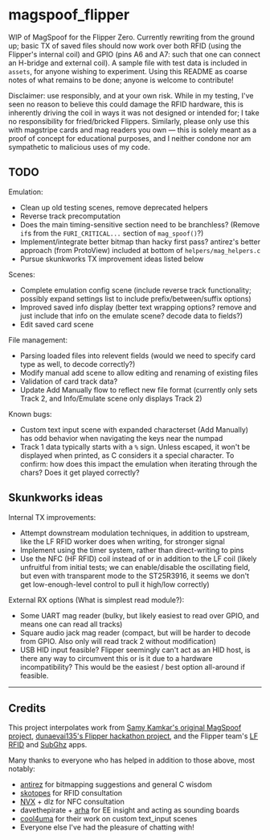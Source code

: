 # magspoof_flipper
WIP of MagSpoof for the Flipper Zero. Currently rewriting from the ground up; basic TX of saved files should now work over both RFID (using the Flipper's internal coil) and GPIO (pins A6 and A7: such that one can connect an H-bridge and external coil). A sample file with test data is included in `assets`, for anyone wishing to experiment. Using this README as coarse notes of what remains to be done; anyone is welcome to contribute!

Disclaimer: use responsibly, and at your own risk. While in my testing, I've seen no reason to believe this could damage the RFID hardware, this is inherently driving the coil in ways it was not designed or intended for; I take no responsibility for fried/bricked Flippers. Similarly, please only use this with magstripe cards and mag readers you own — this is solely meant as a proof of concept for educational purposes, and I neither condone nor am sympathetic to malicious uses of my code.

## TODO
Emulation:
- Clean up old testing scenes, remove deprecated helpers
- Reverse track precomputation
- Does the main timing-sensitive section need to be branchless? (Remove `if`s from the `FURI_CRITICAL...` section of `mag_spoof()`?)
- Implement/integrate better bitmap than hacky first pass? antirez's better approach (from ProtoView) included at bottom of `helpers/mag_helpers.c`
- Pursue skunkworks TX improvement ideas listed below

Scenes:
- Complete emulation config scene (include reverse track functionality; possibly expand settings list to include prefix/between/suffix options)
- Improved saved info display (better text wrapping options? remove and just include that info on the emulate scene? decode data to fields?)
- Edit saved card scene

File management:
- Parsing loaded files into relevent fields (would we need to specify card type as well, to decode correctly?)
- Modify manual add scene to allow editing and renaming of existing files
- Validation of card track data?
- Update Add Manually flow to reflect new file format (currently only sets Track 2, and Info/Emulate scene only displays Track 2)

Known bugs:
- Custom text input scene with expanded characterset (Add Manually) has odd behavior when navigating the keys near the numpad
- Track 1 data typically starts with a `%` sign. Unless escaped, it won't be displayed when printed, as C considers it a special character. To confirm: how does this impact the emulation when iterating through the chars? Does it get played correctly?

## Skunkworks ideas
Internal TX improvements:
- Attempt downstream modulation techniques, in addition to upstream, like the LF RFID worker does when writing, for stronger signal
- Implement using the timer system, rather than direct-writing to pins
- Use the NFC (HF RFID) coil instead of or in addition to the LF coil (likely unfruitful from initial tests; we can enable/disable the oscillating field, but even with transparent mode to the ST25R3916, it seems we don't get low-enough-level control to pull it high/low correctly) 

External RX options (What is simplest read module?):
- Some UART mag reader (bulky, but likely easiest to read over GPIO, and means one can read all tracks)
- Square audio jack mag reader (compact, but will be harder to decode from GPIO. Also only will read track 2 without modification)
- USB HID input feasible? Flipper seemingly can't act as an HID host, is there any way to circumvent this or is it due to a hardware incompatibility? This would be the easiest / best option all-around if feasible. 

----
## Credits
This project interpolates work from [Samy Kamkar's original MagSpoof project](https://github.com/samyk/magspoof), [dunaevai135's Flipper hackathon project](https://github.com/dunaevai135/flipperzero-firmware), and the Flipper team's [LF RFID](https://github.com/flipperdevices/flipperzero-firmware/tree/dev/applications/main/lfrfid) and [SubGhz](https://github.com/flipperdevices/flipperzero-firmware/tree/dev/applications/main/subghz) apps.  

Many thanks to everyone who has helped in addition to those above, most notably: 
- [antirez](https://github.com/antirez) for bitmapping suggestions and general C wisdom
- [skotopes](https://github.com/skotopes) for RFID consultation
- [NVX](https://github.com/nvx) + dlz for NFC consultation
- davethepirate + [arha](https://github.com/arha) for EE insight and acting as sounding boards
- [cool4uma](https://github.com/cool4uma) for their work on custom text_input scenes 
- Everyone else I've had the pleasure of chatting with!
